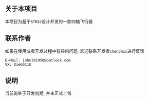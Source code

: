 ## 关于本项目

本项目为基于`STM32`设计开发的一款四轴飞行器 

## 联系作者

如果在使用或者开发过程中有任何问题, 欢迎联系开发者`chenphxx`进行反馈 

```
E-Mail: john201950@outlook.com
VX: XieG0110
```

## 说明

当前尚处于开发初期, 并未正式上线 


